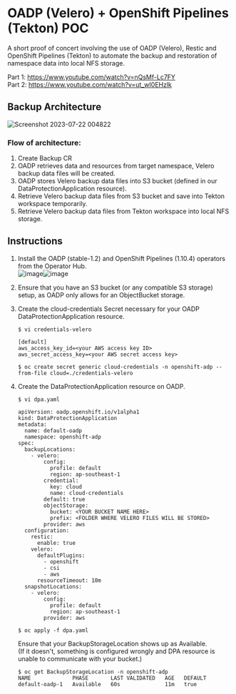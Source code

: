
# OADP (Velero) + OpenShift Pipelines (Tekton) POC

A short proof of concert involving the use of OADP (Velero), Restic and OpenShift Pipelines (Tekton) to automate the backup and restoration of namespace data into local NFS storage.  

Part 1: https://www.youtube.com/watch?v=nQsMf-Lc7FY  
Part 2: https://www.youtube.com/watch?v=ut_wI0EHzlk  
## Backup Architecture
![Screenshot 2023-07-22 004822](https://github.com/shingweihao/oadp-pipelines-poc/assets/122070690/b92f707e-b057-448f-9a2c-ae76dbf50dc9)
### Flow of architecture:  
1. Create Backup CR
2. OADP retrieves data and resources from target namespace, Velero backup data files will be created.
3. OADP stores Velero backup data files into S3 bucket (defined in our DataProtectionApplication resource).
4. Retrieve Velero backup data files from S3 bucket and save into Tekton workspace temporarily.
5. Retrieve Velero backup data files from Tekton workspace into local NFS storage.

## Instructions
1. Install the OADP (stable-1.2) and OpenShift Pipelines (1.10.4) operators from the Operator Hub.  
   ![image](https://github.com/shingweihao/oadp-pipelines-poc/assets/122070690/a27fdf8d-e5ba-467c-8ada-72f93536f366)![image](https://github.com/shingweihao/oadp-pipelines-poc/assets/122070690/bc22d7d5-d2f5-45d9-9bf0-cdc65e7a1794)

2. Ensure that you have an S3 bucket (or any compatible S3 storage) setup, as OADP only allows for an ObjectBucket storage.
3. 
   Create the cloud-credentials Secret necessary for your OADP DataProtectionApplication resource.  
   ```
   $ vi credentials-velero  

   [default]  
   aws_access_key_id=<your AWS access key ID>  
   aws_secret_access_key=<your AWS secret access key>

   $ oc create secret generic cloud-credentials -n openshift-adp --from-file cloud=./credentials-velero
   ```

4. Create the DataProtectionApplication resource on OADP.  
   ```
   $ vi dpa.yaml

   apiVersion: oadp.openshift.io/v1alpha1
   kind: DataProtectionApplication
   metadata:
     name: default-oadp
     namespace: openshift-adp
   spec:
     backupLocations:
       - velero:
           config:
             profile: default
             region: ap-southeast-1
           credential:
             key: cloud
             name: cloud-credentials
           default: true
           objectStorage:
             bucket: <YOUR BUCKET NAME HERE>
             prefix: <FOLDER WHERE VELERO FILES WILL BE STORED>
           provider: aws
     configuration:
       restic:
         enable: true
       velero:
         defaultPlugins:
           - openshift
           - csi
           - aws
         resourceTimeout: 10m
     snapshotLocations:
       - velero:
           config:
             profile: default
             region: ap-southeast-1
           provider: aws

   $ oc apply -f dpa.yaml
   ```

   Ensure that your BackupStorageLocation shows up as Available.  
   (If it doesn't, something is configured wrongly and DPA resource is unable to communicate with your bucket.)
   ```
   $ oc get BackupStorageLocation -n openshift-adp         
   NAME             PHASE       LAST VALIDATED   AGE   DEFAULT
   default-oadp-1   Available   60s              11m   true
   ```
